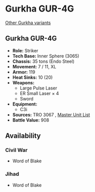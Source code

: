 # Gurkha GUR-4G 

[Other Gurkha variants](../gurkha.md) 

## Gurkha GUR-4G 

- **Role:** Striker 
- **Tech Base:** Inner Sphere (3065) 
- **Chassis:** 35 tons (Endo Steel) 
- **Movement:** 7 / 11, XL 
- **Armor:** 119 
- **Heat Sinks:** 10 (20) 
- **Weapons:** 
  - Large Pulse Laser 
  - ER Small Laser × 4 
  - Sword 
- **Equipment:** 
  - C3i 
- **Sources:** TRO 3067 , [Master Unit List](http://masterunitlist.info/Unit/Details/4254/gurkha-gur-4g) 
- **Battle Value:** 908 

## Availability 

### Civil War 

- Word of Blake 

### Jihad 

- Word of Blake 

